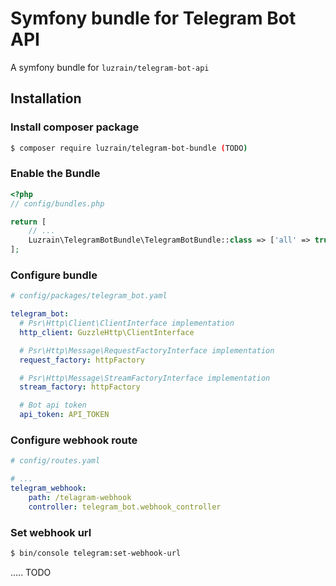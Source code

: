 
# Symfony bundle for Telegram Bot API

A symfony bundle for `luzrain/telegram-bot-api`

## Installation
### Install composer package
``` bash
$ composer require luzrain/telegram-bot-bundle (TODO)
```
### Enable the Bundle
```php
<?php
// config/bundles.php

return [
    // ...
    Luzrain\TelegramBotBundle\TelegramBotBundle::class => ['all' => true],
];
```

### Configure bundle
```yaml
# config/packages/telegram_bot.yaml

telegram_bot:
  # Psr\Http\Client\ClientInterface implementation
  http_client: GuzzleHttp\ClientInterface

  # Psr\Http\Message\RequestFactoryInterface implementation
  request_factory: httpFactory

  # Psr\Http\Message\StreamFactoryInterface implementation
  stream_factory: httpFactory

  # Bot api token
  api_token: API_TOKEN
```

### Configure webhook route
```yaml
# config/routes.yaml

# ...
telegram_webhook:
    path: /telagram-webhook
    controller: telegram_bot.webhook_controller
```

### Set webhook url
``` bash
$ bin/console telegram:set-webhook-url
```

..... TODO

